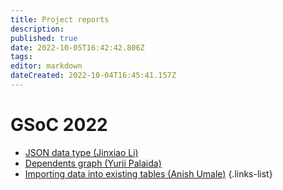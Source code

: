 ```yaml
---
title: Project reports
description: 
published: true
date: 2022-10-05T16:42:42.806Z
tags: 
editor: markdown
dateCreated: 2022-10-04T16:45:41.157Z
---
```


# GSoC 2022

- [JSON data type (Jinxiao Li)](/en/engineering/reports/gsoc-2022-json-type)
- [Dependents graph (Yurii Palaida)](/en/engineering/reports/gsoc-2022-dependents-graph)
- [Importing data into existing tables (Anish Umale)](/en/engineering/reports/gsoc-2022-importing-data-into-existing-tables)
{.links-list}
